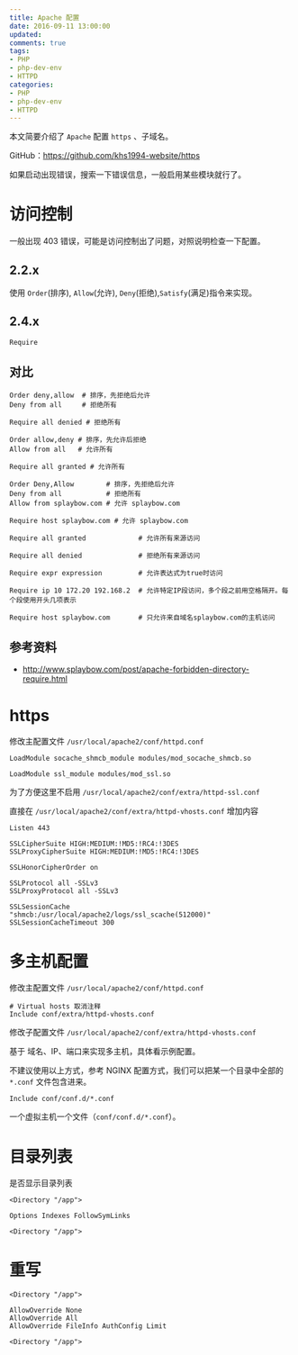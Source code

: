 ```yaml
---
title: Apache 配置
date: 2016-09-11 13:00:00
updated:
comments: true
tags:
- PHP
- php-dev-env
- HTTPD
categories:
- PHP
- php-dev-env
- HTTPD
---
```


本文简要介绍了 `Apache` 配置 `https` 、子域名。

GitHub：https://github.com/khs1994-website/https

<!--more-->

如果启动出现错误，搜索一下错误信息，一般启用某些模块就行了。

# 访问控制

一般出现 403 错误，可能是访问控制出了问题，对照说明检查一下配置。

## 2.2.x

使用 `Order`(排序), `Allow`(允许), `Deny`(拒绝),`Satisfy`(满足)指令来实现。

## 2.4.x

`Require`

## 对比

```apacheconf
Order deny,allow  # 排序，先拒绝后允许
Deny from all     # 拒绝所有

Require all denied # 拒绝所有

Order allow,deny # 排序，先允许后拒绝
Allow from all   # 允许所有

Require all granted # 允许所有

Order Deny,Allow        # 排序，先拒绝后允许
Deny from all           # 拒绝所有
Allow from splaybow.com # 允许 splaybow.com

Require host splaybow.com # 允许 splaybow.com
```

```apacheconf
Require all granted             # 允许所有来源访问

Require all denied              # 拒绝所有来源访问

Require expr expression         # 允许表达式为true时访问

Require ip 10 172.20 192.168.2  # 允许特定IP段访问，多个段之前用空格隔开。每个段使用开头几项表示

Require host splaybow.com       # 只允许来自域名splaybow.com的主机访问
```

## 参考资料

* http://www.splaybow.com/post/apache-forbidden-directory-require.html

# https

修改主配置文件 `/usr/local/apache2/conf/httpd.conf`

```apacheconf
LoadModule socache_shmcb_module modules/mod_socache_shmcb.so

LoadModule ssl_module modules/mod_ssl.so
```

为了方便这里不启用 `/usr/local/apache2/conf/extra/httpd-ssl.conf`

直接在 `/usr/local/apache2/conf/extra/httpd-vhosts.conf` 增加内容

```apacheconf
Listen 443

SSLCipherSuite HIGH:MEDIUM:!MD5:!RC4:!3DES
SSLProxyCipherSuite HIGH:MEDIUM:!MD5:!RC4:!3DES

SSLHonorCipherOrder on

SSLProtocol all -SSLv3
SSLProxyProtocol all -SSLv3

SSLSessionCache        "shmcb:/usr/local/apache2/logs/ssl_scache(512000)"
SSLSessionCacheTimeout 300
```

# 多主机配置

修改主配置文件 `/usr/local/apache2/conf/httpd.conf`

```apacheconf
# Virtual hosts 取消注释
Include conf/extra/httpd-vhosts.conf
```

修改子配置文件 `/usr/local/apache2/conf/extra/httpd-vhosts.conf`

基于 域名、IP、端口来实现多主机，具体看示例配置。

不建议使用以上方式，参考 NGINX 配置方式，我们可以把某一个目录中全部的 `*.conf` 文件包含进来。

```apacheconf
Include conf/conf.d/*.conf
```

一个虚拟主机一个文件（`conf/conf.d/*.conf`）。

# 目录列表

是否显示目录列表

```apacheconf
<Directory "/app">

Options Indexes FollowSymLinks

<Directory "/app">
```

# 重写

```apacheconf
<Directory "/app">

AllowOverride None
AllowOverride All
AllowOverride FileInfo AuthConfig Limit

<Directory "/app">
```
